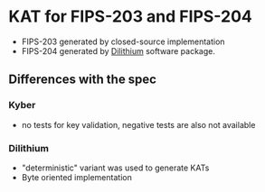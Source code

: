 # KAT for FIPS-203 and FIPS-204

* FIPS-203 generated by closed-source implementation
* FIPS-204 generated by [Dilithium](https://github.com/pq-crystals/dilithium/tree/standard) software package.

## Differences with the spec

### Kyber
- no tests for key validation, negative tests are also not available


### Dilithium
- "deterministic" variant was used to generate KATs
- Byte oriented implementation

